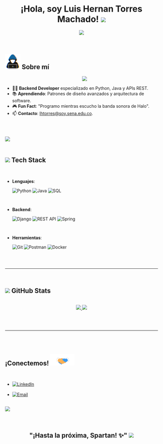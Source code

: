 <h1 align="center"><b>¡Hola, soy Luis Hernan Torres Machado! </b><img src="https://media.giphy.com/media/hvRJCLFzcasrR4ia7z/giphy.gif" width="35"></h1>

<p align="center">
  <a href="https://github.com/DenverCoder1/readme-typing-svg"><img src="https://readme-typing-svg.herokuapp.com?font=Time+New+Roman&color=00FF00&size=25&center=true&vCenter=true&width=600&height=100&lines=Backend+Developer+💻;Python+%7C+Java+%7C+Django+%7C+APIs;POO+Master+🏆;Gamer+🎮+%7C+Halo+Fanatic"></a>
</p>

<br>

## <picture><img src = "https://github.com/0xAbdulKhalid/0xAbdulKhalid/raw/main/assets/mdImages/about_me.gif" width = 50px></picture> **Sobre mí**

<picture> <img align="right" src="https://raw.githubusercontent.com/LuisHernanTorresMachado/LuisHernanTorresMachado/main/banner-tech.png" width="250px"></picture>

<br>

- 🧑‍💻 **Backend Developer** especializado en Python, Java y APIs REST.
- 📚 **Aprendiendo**: Patrones de diseño avanzados y arquitectura de software.
- 🎮 **Fun Fact**: "Programo mientras escucho la banda sonora de Halo".
- 📫 **Contacto**: [lhtorres@soy.sena.edu.co](mailto:lhtorres@soy.sena.edu.co).

<br><br>

<img src="https://user-images.githubusercontent.com/73097560/115834477-dbab4500-a447-11eb-908a-139a6edaec5c.gif"><br><br>

## <img src="https://media2.giphy.com/media/QssGEmpkyEOhBCb7e1/giphy.gif" width="25"><b> Tech Stack</b>
<br>

<p align="center">

- **Lenguajes**:
    
    ![Python](https://img.shields.io/badge/Python-3776AB?style=for-the-badge&logo=python&logoColor=white)
    ![Java](https://img.shields.io/badge/Java-ED8B00?style=for-the-badge&logo=openjdk&logoColor=white)
    ![SQL](https://img.shields.io/badge/SQL-4479A1?style=for-the-badge&logo=mysql&logoColor=white)

<br>   
    
- **Backend**:

   ![Django](https://img.shields.io/badge/Django-092E20?style=for-the-badge&logo=django&logoColor=white)
   ![REST API](https://img.shields.io/badge/REST_API-FF6C37?style=for-the-badge&logo=fastapi&logoColor=white)
   ![Spring](https://img.shields.io/badge/Spring-6DB33F?style=for-the-badge&logo=spring&logoColor=white)

<br>

- **Herramientas**:

    ![Git](https://img.shields.io/badge/Git-F05032?style=for-the-badge&logo=git&logoColor=white)
    ![Postman](https://img.shields.io/badge/Postman-FF6C37?style=for-the-badge&logo=postman&logoColor=white)
    ![Docker](https://img.shields.io/badge/Docker-2496ED?style=for-the-badge&logo=docker&logoColor=white)

</p>

<br>
<br>

-----

<br>

## <img src="https://media.giphy.com/media/iY8CRBdQXODJSCERIr/giphy.gif" width="35"><b> GitHub Stats</b>
<br>

<div align="center">

<a href="https://github.com/LuisHernanTorresMachado">
  <img src="https://github-readme-stats.vercel.app/api?username=LuisHernanTorresMachado&show_icons=true&theme=merko" width="450"/>
  <img src="https://github-readme-stats.vercel.app/api/top-langs/?username=LuisHernanTorresMachado&layout=compact&theme=merko&hide=html,css" width="375"/>
</a>

</div>

<br>
<br>
<br>

-----

<br>
<br>

## <b>¡Conectemos!</b> <img src="https://github.com/0xAbdulKhalid/0xAbdulKhalid/raw/main/assets/mdImages/handshake.gif" width="80">
<br>
<div align='left'>

<ul>
<li>
<a href="https://www.linkedin.com/in/luis-hernan-torres-machado-84aa67264/" target="_blank">
<img src="https://img.shields.io/badge/LinkedIn-Luis_Hernan_Torres-0077B5?style=for-the-badge&logo=linkedin&logoColor=white" alt="LinkedIn"/>
</a>
</li>
<br>
<li>
<a href="mailto:lhtorres@soy.sena.edu.co" target="_blank">
<img src="https://img.shields.io/badge/Email-lhtorres@soy.sena.edu.co-D14836?style=for-the-badge&logo=gmail&logoColor=white" alt="Email"/>
</a>
</li>
</ul>
</div>

<br>
<img src="https://user-images.githubusercontent.com/73097560/115834477-dbab4500-a447-11eb-908a-139a6edaec5c.gif">
<br>
<br>
<br>

<div align='center'>

## <b>"¡Hasta la próxima, Spartan! ✨"</b> <img src="https://media.giphy.com/media/12Bpme5pTzGmg8/giphy.gif" width="50">

</div>
